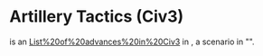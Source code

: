 # Artillery Tactics (Civ3)

 is an [List%20of%20advances%20in%20Civ3](advance) in , a scenario in "".